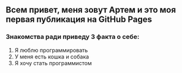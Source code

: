 ## Всем привет, меня зовут Артем и это моя первая публикация на GitHub Pages
### Знакомства ради приведу 3 факта о себе:
1. Я люблю программировать
2. У меня есть кошка и собака
3. Я хочу стать программистом 